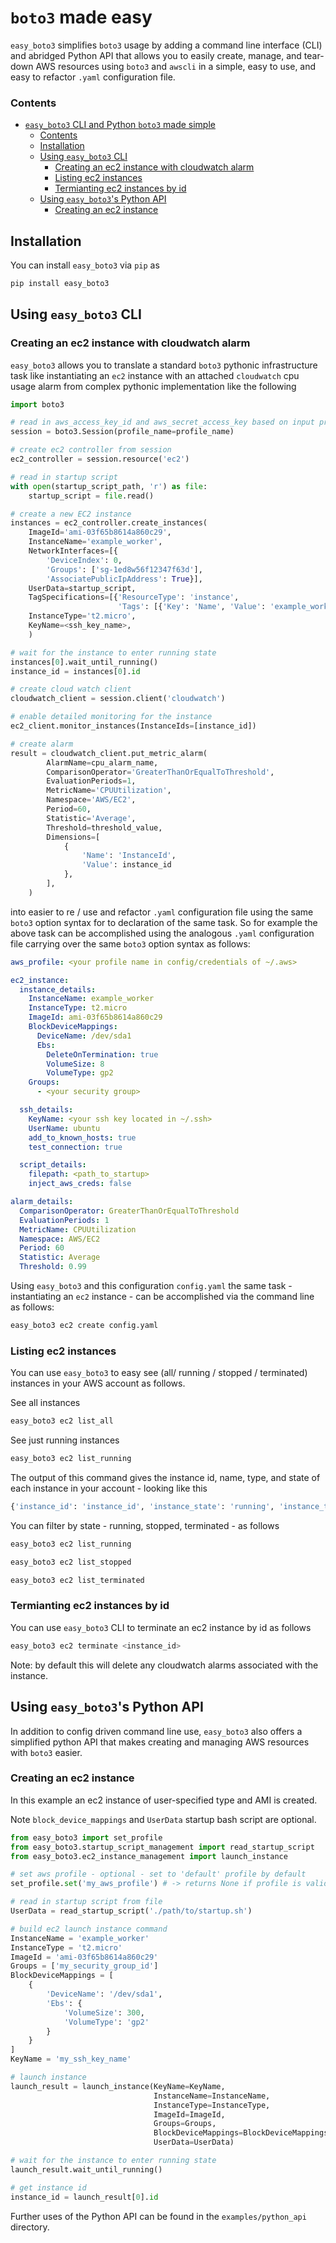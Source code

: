 # `boto3` made easy 

`easy_boto3` simplifies `boto3` usage by adding a command line interface (CLI) and abridged Python API that allows you to easily create, manage, and tear-down AWS resources using `boto3` and `awscli` in a simple, easy to use, and easy to refactor `.yaml` configuration file.

### Contents
- [`easy_boto3` CLI and Python `boto3` made simple](#easy_boto3-cli-and-python-boto3-made-simple)
    - [Contents](#contents)
  - [Installation](#installation)
  - [Using `easy_boto3` CLI](#using-easy_boto3-cli)
    - [Creating an ec2 instance with cloudwatch alarm](#creating-an-ec2-instance-with-cloudwatch-alarm)
    - [Listing ec2 instances](#listing-ec2-instances)
    - [Termianting ec2 instances by id](#termianting-ec2-instances-by-id)
  - [Using `easy_boto3`'s Python API](#using-easy_boto3s-python-api)
    - [Creating an ec2 instance](#creating-an-ec2-instance)

## Installation 

You can install `easy_boto3` via `pip` as

```bash
pip install easy_boto3
```

## Using `easy_boto3` CLI

### Creating an ec2 instance with cloudwatch alarm

`easy_boto3` allows you to translate a standard `boto3` pythonic infrastructure task like instantiating an `ec2` instance with an attached `cloudwatch` cpu usage alarm from complex pythonic implementation like the following 

```python
import boto3

# read in aws_access_key_id and aws_secret_access_key based on input profile_name using boto3
session = boto3.Session(profile_name=profile_name)

# create ec2 controller from session
ec2_controller = session.resource('ec2')

# read in startup script
with open(startup_script_path, 'r') as file:
    startup_script = file.read()

# create a new EC2 instance
instances = ec2_controller.create_instances(
    ImageId='ami-03f65b8614a860c29',
    InstanceName='example_worker',
    NetworkInterfaces=[{
        'DeviceIndex': 0,
        'Groups': ['sg-1ed8w56f12347f63d'],
        'AssociatePublicIpAddress': True}],
    UserData=startup_script,
    TagSpecifications=[{'ResourceType': 'instance',
                        'Tags': [{'Key': 'Name', 'Value': 'example_worker'}]}],
    InstanceType='t2.micro',
    KeyName=<ssh_key_name>,
    )

# wait for the instance to enter running state
instances[0].wait_until_running()
instance_id = instances[0].id

# create cloud watch client
cloudwatch_client = session.client('cloudwatch')

# enable detailed monitoring for the instance
ec2_client.monitor_instances(InstanceIds=[instance_id])

# create alarm
result = cloudwatch_client.put_metric_alarm(
        AlarmName=cpu_alarm_name,
        ComparisonOperator='GreaterThanOrEqualToThreshold',
        EvaluationPeriods=1,
        MetricName='CPUUtilization',
        Namespace='AWS/EC2',
        Period=60,
        Statistic='Average',
        Threshold=threshold_value,
        Dimensions=[
            {
                'Name': 'InstanceId',
                'Value': instance_id
            },
        ],
    )
```

into easier to re / use and refactor `.yaml` configuration file using the same `boto3` option syntax for to declaration of the same task.  So for example the above task can be accomplished using the analogous `.yaml` configuration file carrying over the same `boto3` option syntax as follows:

```yaml
aws_profile: <your profile name in config/credentials of ~/.aws>

ec2_instance:
  instance_details:
    InstanceName: example_worker
    InstanceType: t2.micro
    ImageId: ami-03f65b8614a860c29
    BlockDeviceMappings: 
      DeviceName: /dev/sda1
      Ebs: 
        DeleteOnTermination: true
        VolumeSize: 8
        VolumeType: gp2
    Groups:
      - <your security group>

  ssh_details: 
    KeyName: <your ssh key located in ~/.ssh>
    UserName: ubuntu
    add_to_known_hosts: true
    test_connection: true

  script_details: 
    filepath: <path_to_startup>
    inject_aws_creds: false

alarm_details:
  ComparisonOperator: GreaterThanOrEqualToThreshold
  EvaluationPeriods: 1
  MetricName: CPUUtilization
  Namespace: AWS/EC2
  Period: 60
  Statistic: Average
  Threshold: 0.99
```

Using `easy_boto3` and this configuration `config.yaml` the same task - instantiating an `ec2` instance - can be accomplished via the command line as follows:

```bash
easy_boto3 ec2 create config.yaml
```

### Listing ec2 instances 

You can use `easy_boto3` to easy see (all/ running / stopped / terminated) instances in your AWS account as follows.

See all instances

```bash
easy_boto3 ec2 list_all
```


See just running instances 

```bash
easy_boto3 ec2 list_running
```

The output of this command gives the instance id, name, type, and state of each instance in your account - looking like this

```bash
{'instance_id': 'instance_id', 'instance_state': 'running', 'instance_type': 't2.micro'}
```

You can filter by state - running, stopped, terminated - as follows

```bash
easy_boto3 ec2 list_running
```

```bash
easy_boto3 ec2 list_stopped
```

```bash
easy_boto3 ec2 list_terminated
```

### Termianting ec2 instances by id  

You can use `easy_boto3` CLI to terminate an ec2 instance by id as follows

```bash
easy_boto3 ec2 terminate <instance_id>
```

Note: by default this will delete any cloudwatch alarms associated with the instance.


## Using `easy_boto3`'s Python API

In addition to config driven command line use, `easy_boto3` also offers a simplified python API that makes creating and managing AWS resources with `boto3` easier.

### Creating an ec2 instance 

In this example an ec2 instance of user-specified type and AMI is created.

Note `block_device_mappings` and `UserData` startup bash script are optional.

```python
from easy_boto3 import set_profile
from easy_boto3.startup_script_management import read_startup_script
from easy_boto3.ec2_instance_management import launch_instance

# set aws profile - optional - set to 'default' profile by default
set_profile.set('my_aws_profile') # -> returns None if profile is valid

# read in startup script from file
UserData = read_startup_script('./path/to/startup.sh')

# build ec2 launch instance command
InstanceName = 'example_worker'
InstanceType = 't2.micro'
ImageId = 'ami-03f65b8614a860c29'
Groups = ['my_security_group_id']
BlockDeviceMappings = [
    {
        'DeviceName': '/dev/sda1',
        'Ebs': {
            'VolumeSize': 300,
            'VolumeType': 'gp2'
        }
    }
]
KeyName = 'my_ssh_key_name'

# launch instance
launch_result = launch_instance(KeyName=KeyName,
                                InstanceName=InstanceName,
                                InstanceType=InstanceType,
                                ImageId=ImageId,
                                Groups=Groups,
                                BlockDeviceMappings=BlockDeviceMappings,
                                UserData=UserData)

# wait for the instance to enter running state
launch_result.wait_until_running()

# get instance id
instance_id = launch_result[0].id
```
Further uses of the Python API can be found in the `examples/python_api` directory.
